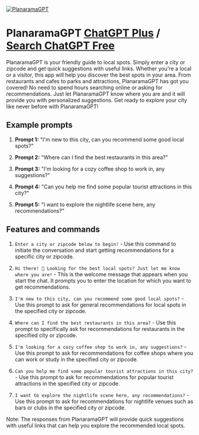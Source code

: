 
[![PlanaramaGPT](https://files.oaiusercontent.com/file-88ZpmD1b3MqvHC3ngIkvMX53?se=2123-10-17T22%3A16%3A48Z&sp=r&sv=2021-08-06&sr=b&rscc=max-age%3D31536000%2C%20immutable&rscd=attachment%3B%20filename%3Dbc597a0d-e000-4895-8401-bfa578135fb6.png&sig=lhMMWmf9/mH5rVlKtRQlMDkhTEYQw69zsNtgvW%2BMpE0%3D)](https://chat.openai.com/g/g-jD4xdB4LG-planaramagpt)

# PlanaramaGPT [ChatGPT Plus](https://chat.openai.com/g/g-jD4xdB4LG-planaramagpt) / [Search ChatGPT Free](https://gptcall.net/index.html#/?search=PlanaramaGPT)

PlanaramaGPT is your friendly guide to local spots. Simply enter a city or zipcode and get quick suggestions with useful links. Whether you're a local or a visitor, this app will help you discover the best spots in your area. From restaurants and cafes to parks and attractions, PlanaramaGPT has got you covered! No need to spend hours searching online or asking for recommendations. Just let PlanaramaGPT know where you are and it will provide you with personalized suggestions. Get ready to explore your city like never before with PlanaramaGPT!

## Example prompts

1. **Prompt 1:** "I'm new to this city, can you recommend some good local spots?"

2. **Prompt 2:** "Where can I find the best restaurants in this area?"

3. **Prompt 3:** "I'm looking for a cozy coffee shop to work in, any suggestions?"

4. **Prompt 4:** "Can you help me find some popular tourist attractions in this city?"

5. **Prompt 5:** "I want to explore the nightlife scene here, any recommendations?"

## Features and commands

1. `Enter a city or zipcode below to begin!` - Use this command to initiate the conversation and start getting recommendations for a specific city or zipcode.

2. `Hi there! 🌟 Looking for the best local spots? Just let me know where you are!` - This is the welcome message that appears when you start the chat. It prompts you to enter the location for which you want to get recommendations.

3. `I'm new to this city, can you recommend some good local spots?` - Use this prompt to ask for general recommendations for local spots in the specified city or zipcode.

4. `Where can I find the best restaurants in this area?` - Use this prompt to specifically ask for recommendations for restaurants in the specified city or zipcode.

5. `I'm looking for a cozy coffee shop to work in, any suggestions?` - Use this prompt to ask for recommendations for coffee shops where you can work or study in the specified city or zipcode.

6. `Can you help me find some popular tourist attractions in this city?` - Use this prompt to ask for recommendations for popular tourist attractions in the specified city or zipcode.

7. `I want to explore the nightlife scene here, any recommendations?` - Use this prompt to ask for recommendations for nightlife venues such as bars or clubs in the specified city or zipcode.

Note: The responses from PlanaramaGPT will provide quick suggestions with useful links that can help you explore the recommended local spots.


